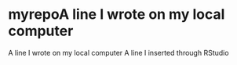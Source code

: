 # myrepoA line I wrote on my local computer
A line I wrote on my local computer
A line I inserted through RStudio